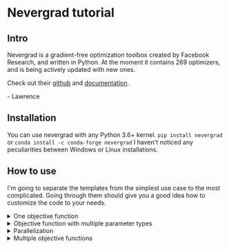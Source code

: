 # Nevergrad tutorial 
## Intro
Nevergrad is a gradient-free optimization toolbox created by Facebook Research, and written in Python. At the moment it contains 269 optimizers, and is being actively updated with new ones.

Check out their [github](https://github.com/facebookresearch/nevergrad) and [documentation](https://facebookresearch.github.io/nevergrad/).

\- Lawrence
## Installation
You can use nevergrad with any Python 3.6+ kernel.
`pip install nevergrad` or `conda install -c conda-forge nevergrad`
I haven't noticed any peculiarities between Windows or Linux installations.

## How to use
I'm going to separate the templates from the simplest use case to the most complicated. Going through them should give you a good idea how to customize the code to your needs. 
  
<details>
<summary>One objective function</summary>
Import block is self-explanatory.
  
```
import numpy as np                            
import matplotlib.pyplot as plt               
import nevergrad as ng                        
```
Next we define our objective/loss/cost function to minimize. You have a lot of freedom here, in this case its just the sum of squared errors between a `target` vector and the optimizer's solution.

```
def objFun(x: list[float]) -> float:
    return np.sum((x - target) ** 2)
```
**Note:** nevergrad makes use of Python's typing syntax in function definitions. You DO NOT have to do this, but it's good practice. If you haven't used it before, the syntax is: `def funName(varName: varType) -> funOutputType` and the types are as expected (e.g. int, bool, float, str). If you have a list the syntax is simply `list[varType]`. For more on typing see [this documentatio](https://mypy.readthedocs.io/en/stable/cheat_sheet_py3.html).

**Note:** you may wish to use the distance to target distribution (e.g. experimental data) as your objective. In this case consider using a call to Kullback-Leibler divergence (`scipy.special.kl_div`) or Earth-movers/Wasserstein distance (`scipy.stats.wasserstein_distance`).

**Note:** you may need to make a scalar function that accepts vectors as inputs. You can do this with numpy by writing `objFunVectorized = np.vectorize(objFun)`.

Next we create the optimizer object.

`opt = ng.optimizers.optimizerName(parametrization, budget)`

 * optimizerName: a good general purpose optimizer is NGOpt, an adaptive algorithm. You can find the whole list of optimizers by running `ng.optimizers.registry.keys()`.
 * Parametrization: the size of your objective function input
 * Budget: the number of interation of the optimizer algorithm

Then we use the automated logger to record all parameter sets tested and their loss values to a file, which we will read later.

```
logger = ng.callbacks.ParametersLogger("./log", append=False)     # create logger object
opt.register_callback("tell",  logger)                            # set it to obtain 'tell's of details on every iteration
```
Then we run the minimization, feeding it the objective function as an argument 
`results = opt.minimize(objFun)`


</details>

<details>
<summary> Objective function with multiple parameter types </summary>
m
</details>

<details>
<summary> Parallelization </summary>
m
</details>

<details>
<summary> Multiple objective functions </summary>
m
</details>
